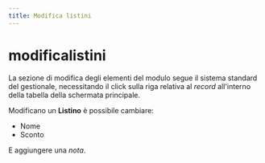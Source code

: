 ```yaml
---
title: Modifica listini
---
```


# modificalistini

La sezione di modifica degli elementi del modulo segue il sistema standard del gestionale, necessitando il click sulla riga relativa al _record_ all'interno della tabella della schermata principale.

Modificano un **Listino** è possibile cambiare:

* Nome
* Sconto

E aggiungere una _nota_.

